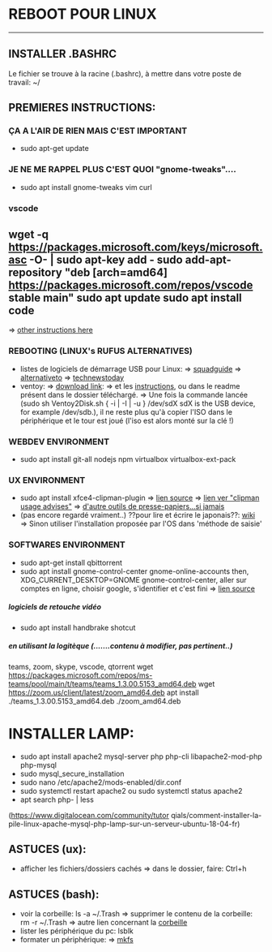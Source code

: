# REBOOT POUR LINUX

---

## INSTALLER .BASHRC
Le fichier se trouve à la racine (.bashrc), à mettre dans votre poste de travail: ~/

## PREMIERES INSTRUCTIONS: 
### ÇA A L'AIR DE RIEN MAIS C'EST IMPORTANT
- sudo apt-get update
### JE NE ME RAPPEL PLUS C'EST QUOI "gnome-tweaks"....
- sudo apt install gnome-tweaks vim curl
### vscode
wget -q https://packages.microsoft.com/keys/microsoft.asc -O- | sudo apt-key add -
sudo add-apt-repository "deb [arch=amd64] https://packages.microsoft.com/repos/vscode stable main"
sudo apt update
sudo apt install code
---
=> [other instructions here](https://www.how2shout.com/linux/3-ways-install-visual-studio-code-in-ubuntu-using-terminal/)
### REBOOTING (LINUX's RUFUS ALTERNATIVES)
- listes de logiciels de démarrage USB pour Linux:
=> [squadguide](https://squadguide.net/fr/rufus-alternatives-8-meilleurs-logiciels-de-demarrage-usb-pour-linux)
=> [alternativeto](https://alternativeto.net/software/rufus/?platform=linux)
=> [technewstoday](https://www.technewstoday.com/rufus-alternatives-linux-mac/)
- ventoy: 
=> [download link](https://alternativeto.net/software/rufus/?platform=linux): 
=> et les [instructions](https://squadguide.net/fr/rufus-alternatives-8-meilleurs-logiciels-de-demarrage-usb-pour-linux#8_Ventoy), ou dans le readme présent dans le dossier téléchargé.
=> Une fois la commande lancée (sudo sh Ventoy2Disk.sh { -i | -I | -u } /dev/sdX   sdX is the USB device, for example /dev/sdb.), il ne reste plus qu'à copier l'ISO dans le périphérique et le tour est joué (l'iso est alors monté sur la clé !)
### WEBDEV ENVIRONMENT
- sudo apt install git-all nodejs npm virtualbox virtualbox-ext-pack
### UX ENVIRONMENT
- sudo apt install xfce4-clipman-plugin 
=> [lien source](https://doc.ubuntu-fr.org/presse-papier)
=> [lien ver "clipman usage advises"](https://www.grimoire-command.es/2019/xfce4-clipman_usage.html)
=> [d'autre outils de presse-papiers...si jamais](https://www.google.com/search?q=xfce+clipman+comment+afficher+l%27historique&sxsrf=ALeKk02og3F03ALVxYdbMCQ3ukc8qSVKig%3A1621843303157&ei=Z12rYK6ACfTggweBiYLABA&oq=xfce+clipman+comment+afficher+l%27historique&gs_lcp=Cgdnd3Mtd2l6EAM6BwgAEEcQsANQ2fUXWNmaGGCunRhoBHACeACAAXmIAYkHkgEEMTAuMZgBAKABAaoBB2d3cy13aXrIAQjAAQE&sclient=gws-wiz&ved=0ahUKEwjuz9yP7eHwAhV08OAKHYGEAEgQ4dUDCA4&uact=5)
- (pas encore regardé vraiment..) ??pour lire et écrire le japonais??: [wiki](https://fr.wikibooks.org/wiki/Lire_et_%C3%A9crire_le_japonais_sous_Debian)
=> Sinon utiliser l'installation proposée par l'OS dans 'méthode de saisie'
### SOFTWARES ENVIRONMENT
- sudo apt-get install qbittorrent
- sudo apt install gnome-control-center gnome-online-accounts
then, XDG_CURRENT_DESKTOP=GNOME gnome-control-center, aller sur comptes en ligne, choisir google, s'identifier et c'est fini
=> [lien source](https://www.linuxuprising.com/2018/07/mounting-google-drive-on-xfce-or-mate.html)
##### logiciels de retouche vidéo
- sudo apt install handbrake shotcut 
##### en utilisant la logitèque (.......contenu à modifier, pas pertinent..)
teams, zoom, skype, vscode,  qtorrent
wget https://packages.microsoft.com/repos/ms-teams/pool/main/t/teams/teams_1.3.00.5153_amd64.deb
wget https://zoom.us/client/latest/zoom_amd64.deb
apt install ./teams_1.3.00.5153_amd64.deb ./zoom_amd64.deb 

# INSTALLER LAMP: 
- sudo apt install apache2 mysql-server php php-cli libapache2-mod-php php-mysql
- sudo mysql_secure_installation
- sudo nano /etc/apache2/mods-enabled/dir.conf
- sudo systemctl restart apache2
ou sudo systemctl status apache2
- apt search php- | less

(https://www.digitalocean.com/community/tutor qials/comment-installer-la-pile-linux-apache-mysql-php-lamp-sur-un-serveur-ubuntu-18-04-fr)




## ASTUCES (ux):
- afficher les fichiers/dossiers cachés => dans le dossier, faire: Ctrl+h
## ASTUCES (bash):
- voir la corbeille: ls -a ~/.Trash
=> supprimer le contenu de la corbeille: rm -r ~/.Trash
=> autre lien concernant la [corbeille](https://forum.ubuntu-fr.org/viewtopic.php?id=12650)
- lister les périphérique du pc: lsblk
- formater un périphérique:
=> [mkfs](https://www.malekal.com/mkfs-formater-et-creer-un-systeme-de-fichiers-ext4-ntfs-fat-sur-linux/)




